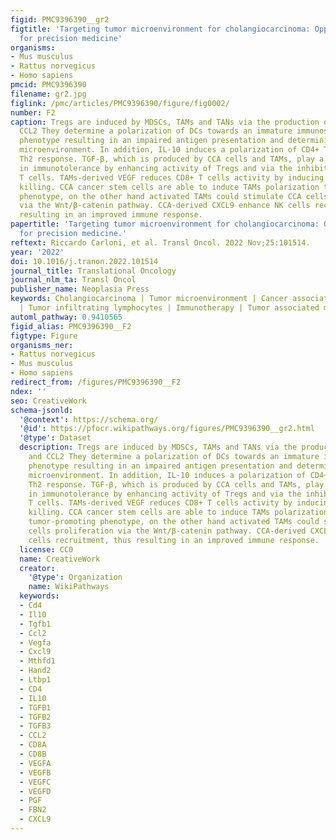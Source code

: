 ```yaml
---
figid: PMC9396390__gr2
figtitle: 'Targeting tumor microenvironment for cholangiocarcinoma: Opportunities
  for precision medicine'
organisms:
- Mus musculus
- Rattus norvegicus
- Homo sapiens
pmcid: PMC9396390
filename: gr2.jpg
figlink: /pmc/articles/PMC9396390/figure/fig0002/
number: F2
caption: Tregs are induced by MDSCs, TAMs and TANs via the production of IL-10 and
  CCL2 They determine a polarization of DCs towards an immature immunosuppressive
  phenotype resulting in an impaired antigen presentation and determining an immune-tolerant
  microenvironment. In addition, IL-10 induces a polarization of CD4+ T cells towards
  Th2 response. TGF-β, which is produced by CCA cells and TAMs, play a central role
  in immunotolerance by enhancing activity of Tregs and via the inhibition of CD8+
  T cells. TAMs-derived VEGF reduces CD8+ T cells activity by inducing their FasL-mediated
  killing. CCA cancer stem cells are able to induce TAMs polarization towards a tumor-promoting
  phenotype, on the other hand activated TAMs could stimulate CCA cells proliferation
  via the Wnt/β-catenin pathway. CCA-derived CXCL9 enhance NK cells recruitment, thus
  resulting in an improved immune response.
papertitle: 'Targeting tumor microenvironment for cholangiocarcinoma: Opportunities
  for precision medicine.'
reftext: Riccardo Carloni, et al. Transl Oncol. 2022 Nov;25:101514.
year: '2022'
doi: 10.1016/j.tranon.2022.101514
journal_title: Translational Oncology
journal_nlm_ta: Transl Oncol
publisher_name: Neoplasia Press
keywords: Cholangiocarcinoma | Tumor microenvironment | Cancer associated fibroblasts
  | Tumor infiltrating lymphocytes | Immunotherapy | Tumor associated macrophages
automl_pathway: 0.9410565
figid_alias: PMC9396390__F2
figtype: Figure
organisms_ner:
- Rattus norvegicus
- Mus musculus
- Homo sapiens
redirect_from: /figures/PMC9396390__F2
ndex: ''
seo: CreativeWork
schema-jsonld:
  '@context': https://schema.org/
  '@id': https://pfocr.wikipathways.org/figures/PMC9396390__gr2.html
  '@type': Dataset
  description: Tregs are induced by MDSCs, TAMs and TANs via the production of IL-10
    and CCL2 They determine a polarization of DCs towards an immature immunosuppressive
    phenotype resulting in an impaired antigen presentation and determining an immune-tolerant
    microenvironment. In addition, IL-10 induces a polarization of CD4+ T cells towards
    Th2 response. TGF-β, which is produced by CCA cells and TAMs, play a central role
    in immunotolerance by enhancing activity of Tregs and via the inhibition of CD8+
    T cells. TAMs-derived VEGF reduces CD8+ T cells activity by inducing their FasL-mediated
    killing. CCA cancer stem cells are able to induce TAMs polarization towards a
    tumor-promoting phenotype, on the other hand activated TAMs could stimulate CCA
    cells proliferation via the Wnt/β-catenin pathway. CCA-derived CXCL9 enhance NK
    cells recruitment, thus resulting in an improved immune response.
  license: CC0
  name: CreativeWork
  creator:
    '@type': Organization
    name: WikiPathways
  keywords:
  - Cd4
  - Il10
  - Tgfb1
  - Ccl2
  - Vegfa
  - Cxcl9
  - Mthfd1
  - Hand2
  - Ltbp1
  - CD4
  - IL10
  - TGFB1
  - TGFB2
  - TGFB3
  - CCL2
  - CD8A
  - CD8B
  - VEGFA
  - VEGFB
  - VEGFC
  - VEGFD
  - PGF
  - FBN2
  - CXCL9
---
```

